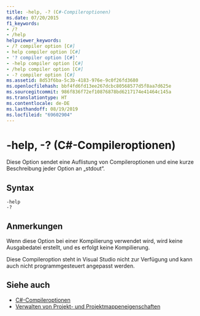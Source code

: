 ```yaml
---
title: -help, -? (C#-Compileroptionen)
ms.date: 07/20/2015
f1_keywords:
- /?
- /help
helpviewer_keywords:
- /? compiler option [C#]
- help compiler option [C#]
- '? compiler option [C#]'
- -help compiler option [C#]
- /help compiler option [C#]
- -? compiler option [C#]
ms.assetid: 8d53f6ba-5c3b-4183-976e-9c0f26fd3680
ms.openlocfilehash: bbf4fd6fd13ee267dcbc80568577d5f8aa7d625e
ms.sourcegitcommit: 986f836f72ef10876878bd6217174e41464c145a
ms.translationtype: HT
ms.contentlocale: de-DE
ms.lasthandoff: 08/19/2019
ms.locfileid: "69602904"
---
```

# <a name="-help---c-compiler-options"></a>-help, -? (C#-Compileroptionen)
Diese Option sendet eine Auflistung von Compileroptionen und eine kurze Beschreibung jeder Option an „stdout“.  
  
## <a name="syntax"></a>Syntax  
  
```console  
-help  
-?  
```  
  
## <a name="remarks"></a>Anmerkungen  
 Wenn diese Option bei einer Kompilierung verwendet wird, wird keine Ausgabedatei erstellt, und es erfolgt keine Kompilierung.  
  
 Diese Compileroption steht in Visual Studio nicht zur Verfügung und kann auch nicht programmgesteuert angepasst werden.  
  
## <a name="see-also"></a>Siehe auch

- [C#-Compileroptionen](./index.md)
- [Verwalten von Projekt- und Projektmappeneigenschaften](/visualstudio/ide/managing-project-and-solution-properties)
